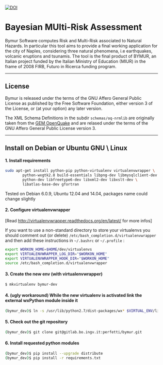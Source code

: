 [![DOI](https://zenodo.org/badge/122540622.svg)](https://zenodo.org/badge/latestdoi/122540622)
# Bayesian MUlti-Risk Assessment 

Bymur Software computes Risk and Multi-Risk associated to Natural Hazards.
In particular this tool aims to provide a final working application for
the city of Naples, considering three natural phenomena, i.e earthquakes,
volcanic eruptions and tsunamis.
The tool is the final product of BYMUR, an Italian project funded by the
Italian Ministry of Education (MIUR) in the frame of 2008 FIRB, Futuro in
Ricerca funding program.

---

## License

Bymur is released under the terms of the GNU Affero General Public License 
as published by the Free Software Foundation, either version 3 of the License,
or (at your option) any later version.

The XML Schema Definitions in the subdir `schemas/oq-nrmlib` are originally 
taken from the [GEM OpenQuake](https://github.com/gem/oq-engine) and are 
relased under the terms of the GNU Affero General Public License version 3.

---

## Install on Debian or Ubuntu GNU \\ Linux

#### 1. Install requirements
```sh
sudo apt-get install python-pip python-virtualenv virtualenvwrapper \
        python-wxgtk2.8 build-essentials libpng-dev libmysqlclient-dev \
        python-dev libfreetype6-dev libxml2-dev libxslt-dev \
        libatlas-base-dev gfortran

```
Tested on Debian 6.0.9, Ubuntu 12.04 and 14.04, packages name could change 
slightly

#### 2. Configure virtualenvwrapper

 [Read http://virtualenvwrapper.readthedocs.org/en/latest/ for more infos] 
 
 If you want to use a non-standard directory to store your virtualenvs
 you should comment out (or delete) `/etc/bash_completion.d/virtualenvwrapper`
 and then add these instructions in `~/.bashrc` or `~/.profile` :

 ```sh
export WORKON_HOME=$HOME/dev/virtualenvs
export VIRTUALENVWRAPPER_LOG_DIR="$WORKON_HOME"
export VIRTUALENVWRAPPER_HOOK_DIR="$WORKON_HOME"
source /etc/bash_completion.d/virtualenvwrapper
```

#### 3. Create the new env (with virtualenvwrapper)
 ```sh
 $ mkvirtualenv bymur-dev
 ```

#### 4. (ugly workaround) While the new virtualenv is activated link the external wxPython module inside it
 ```sh
 (bymur_dev)$ ln -s /usr/lib/python2.7/dist-packages/wx* $VIRTUAL_ENV/lib/python2.7/site-packages/
 ```

#### 5. Check out the git repository
 ```sh
 (bymur_dev)$ git clone git@gitlab.bo.ingv.it:perfetti/bymur.git
 ```

#### 6. Install requested python modules
 ```sh
 (bymur_dev)$ pip install --upgrade distribute
 (bymur_dev)$ pip install -r requirements.txt
 ```
